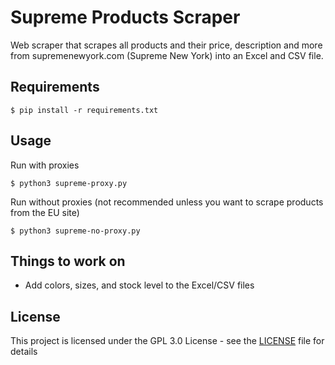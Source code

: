 # Supreme Products Scraper

Web scraper that scrapes all products and their price, description and more from supremenewyork.com (Supreme New York) into an Excel and CSV file.

## Requirements

```
$ pip install -r requirements.txt
```

## Usage

Run with proxies
```
$ python3 supreme-proxy.py
```

Run without proxies (not recommended unless you want to scrape products from the EU site)
```
$ python3 supreme-no-proxy.py
```


## Things to work on

- Add colors, sizes, and stock level to the Excel/CSV files

## License

This project is licensed under the GPL 3.0 License - see the [LICENSE](LICENSE) file for details
